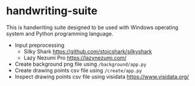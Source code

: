 # handwriting-suite

This is handwriting suite designed to be used with Windows operating system and Python programming language.

- Input preprocessing
  - Silky Shark https://github.com/stoicshark/silkyshark
  - Lazy Nezumi Pro https://lazynezumi.com/
 - Create background png file using `/background/app.py`
 - Create drawing points csv file using `/create/app.py`
 - Inspect drawing points csv file using visidata https://www.visidata.org/
